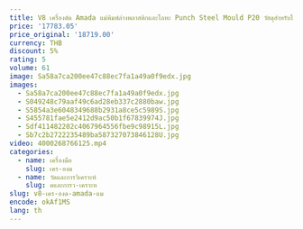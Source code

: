 ```yaml
---
title: V8 เครื่องดัด Amada แม่พิมพ์ล่างพลาสติกและโลหะ Punch Steel Mould P20 วัสดุสําหรับใช้งาน
price: '17783.05'
price_original: '18719.00'
currency: THB
discount: 5%
rating: 5
volume: 61
image: Sa58a7ca200ee47c88ec7fa1a49a0f9edx.jpg
images:
  - Sa58a7ca200ee47c88ec7fa1a49a0f9edx.jpg
  - S049248c79aaf49c6ad28eb337c2880baw.jpg
  - S5854a3e6048349688b2931a8ce5c5989S.jpg
  - S455781fae5e2412d9ac50b1f67839974J.jpg
  - Sdf411482202c4067964556fbe9c98915L.jpg
  - Sb7c2b2722235489ba587327073846128U.jpg
video: 4000268766125.mp4
categories:
  - name: เครื่องมือ
    slug: เคร-องม
  - name: วัดและการวิเคราะห์
    slug: ดและการว-เคราะห
slug: v8-เคร-องด-amada-แม
encode: okAf1MS
lang: th
---
```

  